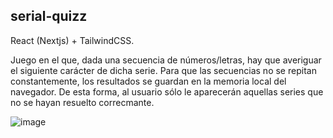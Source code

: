 ## serial-quizz

React (Nextjs) + TailwindCSS.

Juego en el que, dada una secuencia de números/letras, hay que averiguar el siguiente carácter de dicha serie. 
Para que las secuencias no se repitan constantemente, los resultados se guardan en la memoria local del navegador. De esta forma, al usuario sólo le aparecerán aquellas series que no se hayan resuelto correcmante.

![image](https://github.com/thaberna/serial-quizz/assets/145760610/ed24acc8-b7ea-47ca-8a2f-648519064fa7)

